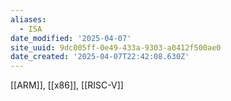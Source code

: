 ```yaml
---
aliases:
  - ISA
date_modified: '2025-04-07'
site_uuid: 9dc005ff-0e49-433a-9303-a0412f500ae0
date_created: '2025-04-07T22:42:08.630Z'
---
```


[[ARM]], [[x86]], [[RISC-V]]